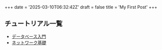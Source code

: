 +++
date = '2025-03-10T06:32:42Z'
draft = false
title = 'My First Post'
+++

## チュートリアル一覧

- [データベース入門](/tutorials/database/database/)
- [ネットワーク基礎](/tutorials/network/network/)
